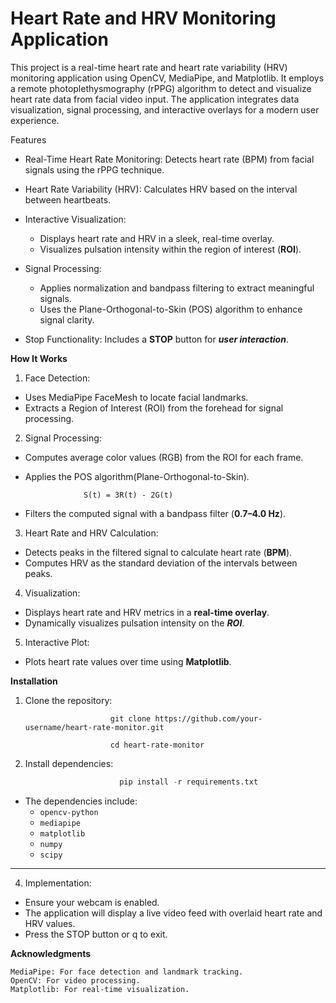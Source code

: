 # **Heart Rate** and **HRV Monitoring Application**
This project is a real-time heart rate and heart rate variability (HRV) monitoring application using OpenCV, MediaPipe, and Matplotlib. It employs a remote photoplethysmography (rPPG) algorithm to detect and visualize heart rate data from facial video input. The application integrates data visualization, signal processing, and interactive overlays for a modern user experience.

Features
- Real-Time Heart Rate Monitoring: Detects heart rate (BPM) from facial signals using the rPPG technique.

- Heart Rate Variability (HRV): Calculates HRV based on the interval between heartbeats.

- Interactive Visualization:
  - Displays heart rate and HRV in a sleek, real-time overlay.
  - Visualizes pulsation intensity within the region of interest (**ROI**).
- Signal Processing:
  - Applies normalization and bandpass filtering to extract meaningful signals.
  - Uses the Plane-Orthogonal-to-Skin (POS) algorithm to enhance signal clarity.
  
- Stop Functionality: Includes a **STOP** button for ***user interaction***.

**How It Works**
1. Face Detection:

- Uses MediaPipe FaceMesh to locate facial landmarks.
- Extracts a Region of Interest (ROI) from the forehead for signal processing.
 
2. Signal Processing:

- Computes average color values (RGB) from the ROI for each frame.
- Applies the POS algorithm(Plane-Orthogonal-to-Skin).<br/>

                   S(t) = 3R(t) - 2G(t)
- Filters the computed signal with a bandpass filter (**0.7–4.0 Hz**).

3. Heart Rate and HRV Calculation:

- Detects peaks in the filtered signal to calculate heart rate (**BPM**).
- Computes HRV as the standard deviation of the intervals between peaks.

4. Visualization:

- Displays heart rate and HRV metrics in a **real-time overlay**.
- Dynamically visualizes pulsation intensity on the ***ROI***.

5. Interactive Plot:

- Plots heart rate values over time using **Matplotlib**.

**Installation**
1. Clone the repository:<br/>

                          git clone https://github.com/your-username/heart-rate-monitor.git
   
                          cd heart-rate-monitor
3. Install dependencies:
     ```python
                          pip install -r requirements.txt
  - The dependencies include:
    - `opencv-python`
    - `mediapipe`
    - `matplotlib`
    - `numpy`
    - `scipy`
--------------------------------------------------------------------------------------------------------------

4. Implementation:

  - Ensure your webcam is enabled.
  - The application will display a live video feed with overlaid heart rate and HRV values.
  - Press the STOP button or q to exit.


**Acknowledgments**

    MediaPipe: For face detection and landmark tracking.
    OpenCV: For video processing.
    Matplotlib: For real-time visualization.




